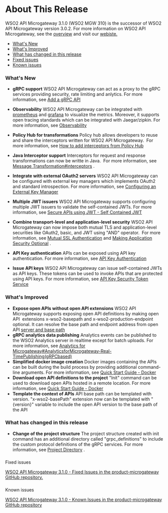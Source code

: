# About This Release

WSO2 API Microgateway 3.1.0 (WSO2 MGW 310) is the successor of WSO2 API Microgateway version 3.0.2. For more information on WSO2 API Microgateway, see the [overview](_Overview_) and visit our [webiste.](https://wso2.com/api-management/api-microgateway/)

-   [What's New](#AboutThisRelease-What'sNew)
-   [What's Improved](#AboutThisRelease-What'sImproved)
-   [What has changed in this release](#AboutThisRelease-Whathaschangedinthisrelease)
-   [Fixed issues](#AboutThisRelease-Fixedissues)
-   [Known issues](#AboutThisRelease-Knownissues)

### What's New

-   **gRPC support**
    WSO2 API Microgateway can act as a proxy to the gRPC services providing security, rate limiting and anlytics. For more information, see [Add a gRPC API](_Add_a_gRPC_API_)
-   **Observability**
    WSO2 API Microgateway can be integrated with [prometheus](https://prometheus.io/) and [grafana](https://grafana.com/) to visualize the metrics. Moreover, it supports open tracing standards which can be integrated with Jaegar/zipkin. For more information, see [Observability](_Observability_)

-   **Policy Hub for transformations**
    Policy hub allows developers to reuse and share the interceptors written for WSO2 API Microgateway.  For more information, see [How to add interceptors from Policy Hub](_How_to_add_interceptors_from_Policy_Hub_)

-   **Java Interceptor support**
    Interceptors for request and response transformations can now be writte in Java.  For more information, see [Message Transformation\#interceptors](Message-Transformation_141247107.html#MessageTransformation-interceptors) .

-   **Integrate with external OAuth2 servers**
    WSO2 API Microgateway can be configured with external key managers which implements OAuth2 and standard introspection. For more information, see [Configuring an External Key Manager](_Configuring_an_External_Key_Manager_)

-   **Multiple JWT issuers**
    WSO2 API Microgateway supports configuring multiple JWT issuers to validate the self-contained JWTs. For more information, see [Secure APIs using JWT - Self Contained JWT](_Secure_APIs_using_JWT_-_Self_Contained_JWT_)

-   **Combine transport-level and application-level security**
    WSO2 API Microgateway can now impose both mutual TLS and application-level securities like OAuth2, basic, and JWT using "AND" operator.  For more information, see [Mutual SSL Authentication](_Mutual_SSL_Authentication_) and [Making Application Security Optional](_Making_Application_Security_Optional_) .

-   **API Key authentication**
    APIs can be exposed using API key authentication. For more information, see [API Key Authentication](_API_Key_Authentication_)
-   **Issue API keys**
    WSO2 API Microgateway can issue self-contained JWTs as API keys. These tokens can be used to invoke APIs that are protected using API keys. For more information, see [API Key Security Token Service](_API_Key_Security_Token_Service_)

### What's Improved

-   **Expose open APIs without open API extensions**
    WSO2 API Microgateway supports exposing open API definitions by making open API  extensions x-wso2-basepath and x-wso2-production-endpoint optional. It can resolve the base path and endpoint address from open API [server and base path](https://swagger.io/docs/specification/api-host-and-base-path/)
-   **gRPC analytics data publishing**
    Analytics events can be published to the WSO2 Analytics server in realtime except for batch uploads. For more information, see [Analytics for Microgateway\#AnalyticsforMicrogateway-Real-TimePublishing(gRPCbased)](Analytics-for-Microgateway_141247095.html#AnalyticsforMicrogateway-AnalyticsforMicrogateway-Real-TimePublishing(gRPCbased))
-   **Simplified docker image creation**
    Docker images containing the APIs can be built during the build process by providing additional command-line arguments. For more information, see [Quick Start Guide - Docker](_Quick_Start_Guide_-_Docker_)
-   **Download open API definitions to the project**
    "Init" command can be used to download open APIs hosted in a remote location. For more information, see [Quick Start Guide - Docker](_Quick_Start_Guide_-_Docker_)
-   **Template the context of APIs**
    API base path can be templated with version. "x-wso2-basePath" extension now can be templated with "{version}" variable to include the open API version to the base path of the API

### What has changed in this release

-   **Change of the project structure**
    The project structure created with init command has an additional directory called "grpc\_definitions" to include the custom protocol definitions of the gRPC services. For more information, see [Project Directory](_Project_Directory_) .

### 
Fixed issues

[WSO2 API Microgateway 3.1.0 - Fixed Issues in the product-microgateway GitHub repository.](https://github.com/wso2/product-microgateway/issues?q=is%3Aissue+is%3Aclosed+label%3AType%2FBug+project%3Awso2%2Fproduct-microgateway%2F3)

### 
Known issues

[WSO2 API Microgateway 3.1.0 - Known Issues in the product-microgateway GitHub repository](https://github.com/wso2/product-microgateway/issues?utf8=%E2%9C%93&q=is%3Aopen+is%3Aissue)
